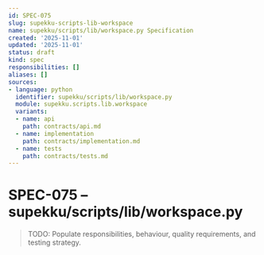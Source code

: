 ```yaml
---
id: SPEC-075
slug: supekku-scripts-lib-workspace
name: supekku/scripts/lib/workspace.py Specification
created: '2025-11-01'
updated: '2025-11-01'
status: draft
kind: spec
responsibilities: []
aliases: []
sources:
- language: python
  identifier: supekku/scripts/lib/workspace.py
  module: supekku.scripts.lib.workspace
  variants:
  - name: api
    path: contracts/api.md
  - name: implementation
    path: contracts/implementation.md
  - name: tests
    path: contracts/tests.md
---
```


# SPEC-075 – supekku/scripts/lib/workspace.py

> TODO: Populate responsibilities, behaviour, quality requirements, and testing strategy.
